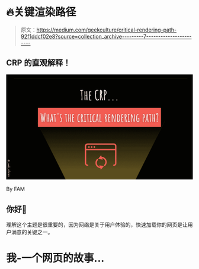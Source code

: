 # 🔥关键渲染路径

> 原文：<https://medium.com/geekculture/critical-rendering-path-92f1ddcf02e8?source=collection_archive---------7----------------------->

## CRP 的直观解释！

![](img/dadb390eebac7c7bf3c39b405c42a12a.png)

By FAM

## 你好👋

理解这个主题是很重要的，因为网络是关于用户体验的，快速加载你的网页是让用户满意的关键之一。

# 我-一个网页的故事…